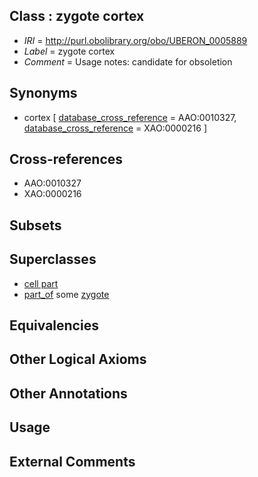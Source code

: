 
## Class : zygote cortex

 * *IRI* = http://purl.obolibrary.org/obo/UBERON_0005889
 * *Label* = zygote cortex
 * *Comment* = Usage notes: candidate for obsoletion

## Synonyms

 * cortex [ [database_cross_reference](../../ef/oboInOwl#hasDbXref.md) = AAO:0010327, [database_cross_reference](../../ef/oboInOwl#hasDbXref.md) = XAO:0000216 ]

## Cross-references

 * AAO:0010327
 * XAO:0000216

## Subsets


## Superclasses

 * [cell part](../../UBERON/70/UBERON_0000470.md)
 * [part_of](../../BFO/50/BFO_0000050.md) some [zygote](../../CL/65/CL_0000365.md)

## Equivalencies


## Other Logical Axioms


## Other Annotations


## Usage


## External Comments

